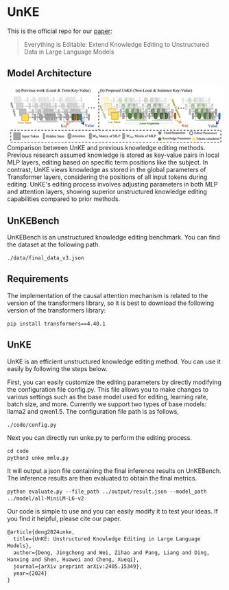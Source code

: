 # UnKE
This is the official repo for our [paper](https://arxiv.org/abs/2405.15349): 
> Everything is Editable: Extend Knowledge Editing to Unstructured Data in Large Language Models

## Model Architecture
![](https://github.com/TrustedLLM/UnKE/blob/main/overview.png)
Comparison between UnKE and previous knowledge editing methods. Previous research assumed knowledge is stored as key-value pairs in local MLP layers, editing based on specific term positions like the subject. In contrast, UnKE views knowledge as stored in the global parameters of Transformer layers, considering the positions of all input tokens during editing. UnKE's editing process involves adjusting parameters in both MLP and attention layers, showing superior unstructured knowledge editing capabilities compared to prior methods.

## UnKEBench
UnKEBench is an unstructured knowledge editing benchmark. You can find the dataset at the following path.
```
./data/final_data_v3.json
```

## Requirements
The implementation of the causal attention mechanism is related to the version of the transformers library, so it is best to download the following version of the transformers library:
```
pip install transformers==4.40.1
```

## UnKE
UnKE is an efficient unstructured knowledge editing method. You can use it easily by following the steps below.

First, you can easily customize the editing parameters by directly modifying the configuration file config.py. This file allows you to make changes to various settings such as the base model used for editing, learning rate, batch size, and more. Currently we support two types of base models: llama2 and qwen1.5. The configuration file path is as follows,
```
./code/config.py
```
Next you can directly run unke.py to perform the editing process.
```
cd code
python3 unke_mmlu.py
```
It will output a json file containing the final inference results on UnKEBench. The inference results are then evaluated to obtain the final metrics.
```
python evaluate.py --file_path ../output/result.json --model_path ../model/all-MiniLM-L6-v2
```
Our code is simple to use and you can easily modify it to test your ideas. If you find it helpful, please cite our paper.
```
@article{deng2024unke,
  title={UnKE: Unstructured Knowledge Editing in Large Language Models},
  author={Deng, Jingcheng and Wei, Zihao and Pang, Liang and Ding, Hanxing and Shen, Huawei and Cheng, Xueqi},
  journal={arXiv preprint arXiv:2405.15349},
  year={2024}
}
```

